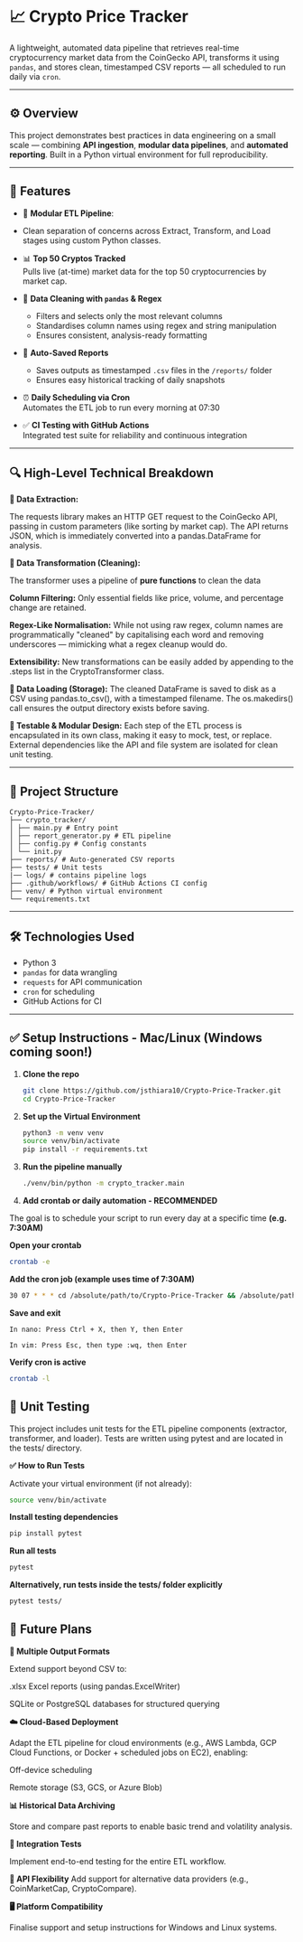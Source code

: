 # 📈 Crypto Price Tracker

A lightweight, automated data pipeline that retrieves real-time cryptocurrency market data from the CoinGecko API, transforms it using `pandas`, and stores clean, timestamped CSV reports — all scheduled to run daily via `cron`.

---

## ⚙️ Overview

This project demonstrates best practices in data engineering on a small scale — combining **API ingestion**, **modular data pipelines**, and **automated reporting**. Built in a Python virtual environment for full reproducibility.

---

## 🚀 Features

- 🔁 **Modular ETL Pipeline**:
- 
  Clean separation of concerns across Extract, Transform, and Load stages using custom Python classes.

- 📊 **Top 50 Cryptos Tracked**  
  Pulls live (at-time) market data for the top 50 cryptocurrencies by market cap.

- 🧹 **Data Cleaning with `pandas` & Regex**  
  - Filters and selects only the most relevant columns  
  - Standardises column names using regex and string manipulation  
  - Ensures consistent, analysis-ready formatting

- 📁 **Auto-Saved Reports**  
  - Saves outputs as timestamped `.csv` files in the `/reports/` folder  
  - Ensures easy historical tracking of daily snapshots

- ⏰ **Daily Scheduling via Cron**  
  Automates the ETL job to run every morning at 07:30

- ✅ **CI Testing with GitHub Actions**  
  Integrated test suite for reliability and continuous integration

---

## 🔍 High-Level Technical Breakdown

**🔌 Data Extraction:**

The requests library makes an HTTP GET request to the CoinGecko API, passing in custom parameters (like sorting by market cap). The API returns JSON, which is immediately converted into a pandas.DataFrame for analysis.

**🧼 Data Transformation (Cleaning):**

The transformer uses a pipeline of **pure functions** to clean the data

**Column Filtering:** Only essential fields like price, volume, and percentage change are retained.

**Regex-Like Normalisation:** While not using raw regex, column names are programmatically "cleaned" by capitalising each word and removing underscores — mimicking what a regex cleanup would do.

**Extensibility:** New transformations can be easily added by appending to the .steps list in the CryptoTransformer class.

**💾 Data Loading (Storage):**
The cleaned DataFrame is saved to disk as a CSV using pandas.to_csv(), with a timestamped filename. The os.makedirs() call ensures the output directory exists before saving.

**🧪 Testable & Modular Design:**
Each step of the ETL process is encapsulated in its own class, making it easy to mock, test, or replace. External dependencies like the API and file system are isolated for clean unit testing.




---

## 📂 Project Structure

````
Crypto-Price-Tracker/
├── crypto_tracker/
│ ├── main.py # Entry point
│ ├── report_generator.py # ETL pipeline
│ ├── config.py # Config constants
│ └── init.py
├── reports/ # Auto-generated CSV reports
├── tests/ # Unit tests
|── logs/ # contains pipeline logs
├── .github/workflows/ # GitHub Actions CI config
├── venv/ # Python virtual environment
└── requirements.txt
````


---

## 🛠️ Technologies Used

- Python 3
- `pandas` for data wrangling  
- `requests` for API communication  
- `cron` for scheduling  
- GitHub Actions for CI

---

## ✅ Setup Instructions - Mac/Linux (Windows coming soon!)

1. **Clone the repo**  
   ```bash
   git clone https://github.com/jsthiara10/Crypto-Price-Tracker.git
   cd Crypto-Price-Tracker

2. **Set up the Virtual Environment**

    ```bash
    python3 -m venv venv
    source venv/bin/activate
    pip install -r requirements.txt
   
3. **Run the pipeline manually**

    ```bash
   ./venv/bin/python -m crypto_tracker.main

4. **Add crontab or daily automation - RECOMMENDED**

The goal is to schedule your script to run every day at a specific time **(e.g. 7:30AM)**

**Open your crontab**

```bash
crontab -e
```

**Add the cron job (example uses time of 7:30AM)**

```bash
30 07 * * * cd /absolute/path/to/Crypto-Price-Tracker && /absolute/path/to/venv/bin/python -m crypto_tracker.report_generator >> /absolute/path/to/Crypto-Price-Tracker/logs/cron.log 2>&1
```
**Save and exit**
```
In nano: Press Ctrl + X, then Y, then Enter

In vim: Press Esc, then type :wq, then Enter
```

**Verify cron is active**

```bash
crontab -l
```

## 🧪 Unit Testing

This project includes unit tests for the ETL pipeline components (extractor, transformer, and loader). Tests are written using pytest and are located in the tests/ directory.

**✅ How to Run Tests**

Activate your virtual environment (if not already):

```bash
source venv/bin/activate
```

**Install testing dependencies**

```bash
pip install pytest
```

**Run all tests**

```bash
pytest
````

**Alternatively, run tests inside the tests/ folder explicitly**

```bash
pytest tests/
```

## 🚀 Future Plans

**📂 Multiple Output Formats**

Extend support beyond CSV to:

.xlsx Excel reports (using pandas.ExcelWriter)

SQLite or PostgreSQL databases for structured querying

**☁️ Cloud-Based Deployment**

Adapt the ETL pipeline for cloud environments (e.g., AWS Lambda, GCP Cloud Functions, or Docker + scheduled jobs on EC2), enabling:

Off-device scheduling

Remote storage (S3, GCS, or Azure Blob)

**📊 Historical Data Archiving**

Store and compare past reports to enable basic trend and volatility analysis.

**🧪 Integration Tests**

Implement end-to-end testing for the entire ETL workflow.

**🔌 API Flexibility**
Add support for alternative data providers (e.g., CoinMarketCap, CryptoCompare).

**🖥 Platform Compatibility**

Finalise support and setup instructions for Windows and Linux systems.





